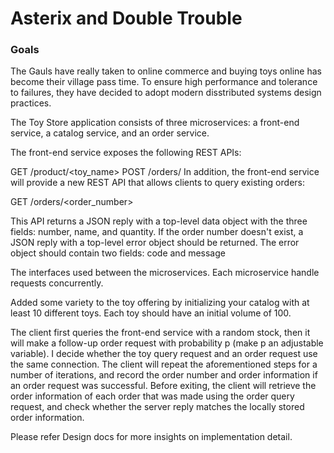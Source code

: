 # Asterix and Double Trouble

### Goals

The Gauls have really taken to online commerce and buying toys online has become their village pass time. To ensure high performance and tolerance to failures, they have decided to adopt modern disstributed systems design practices.

The Toy Store application consists of three microservices: a front-end service, a catalog service, and an order service.

The front-end service exposes the following REST APIs:

GET /product/<toy_name>
POST /orders/<quantity>
In addition, the front-end service will provide a new REST API that allows clients to query existing orders:

GET /orders/<order_number>

This API returns a JSON reply with a top-level data object with the three fields: number, name, and quantity. If the order number doesn't exist, a JSON reply with a top-level error object should be returned. The error object should contain two fields: code and message

The interfaces used between the microservices. Each microservice handle requests concurrently.

Added some variety to the toy offering by initializing your catalog with at least 10 different toys. Each toy should have an initial volume of 100.

The client first queries the front-end service with a random stock, then it will make a follow-up order request with probability p (make p an adjustable variable). I decide whether the toy query request and an order request use the same connection. The client will repeat the aforementioned steps for a number of iterations, and record the order number and order information if an order request was successful. Before exiting, the client will retrieve the order information of each order that was made using the order query request, and check whether the server reply matches the locally stored order information.

Please refer Design docs for more insights on implementation detail.
